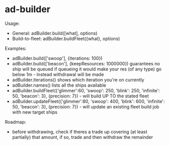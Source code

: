 # ad-builder

Usage:

  - General: adBuilder.build([what], options)
  - Build-to-fleet: adBuilder.buildFleet({what}, options)

Examples:

  - adBuilder.build(['swoop'], {iterations: 100})
  - adBuilder.build(['beacon'], {keepResources: 1000000}) guarantees no ship will be queued if queueing it would make your res (of any type) go below 1m - instead withdrawal will be made
  - adBuilder.iterations() shows which iteration you're on currently
  - adBuilder.names() lists all the ships available
  - adBuilder.buildFleet({'glimmer':60, 'swoop': 250, 'blink': 250, 'infinite': 50, 'beacon': 3}, {precision: 7}) - will build UP TO the stated fleet
  - adBuilder.updateFleet({'glimmer':80, 'swoop': 400, 'blink': 600, 'infinite': 50, 'beacon': 3}, {precision: 7}) - will update an existing fleet build job with new target ships

Roadmap:

  - before withdrawing, check if theres a trade up covering (at least partially) that amount, if so, trade and then withdraw the remainder
